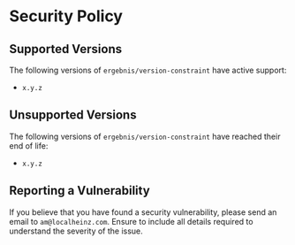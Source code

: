 # Security Policy

## Supported Versions

The following versions of `ergebnis/version-constraint` have active support:

- `x.y.z`

## Unsupported Versions

The following versions of `ergebnis/version-constraint` have reached their end of life:

- `x.y.z`

## Reporting a Vulnerability

If you believe that you have found a security vulnerability, please send an email to `am@localheinz.com`. Ensure to include all details required to understand the severity of the issue.
